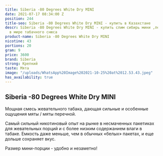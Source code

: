 ```yaml
---
title: Siberia -80 Degrees White Dry MINI
date: 2021-07-17 08:34:00 Z
position: 244
title-seo: Siberia -80 Degrees White Dry MINI - купить в Казахстане
descr: Siberia -80 Degrees White Dry MINI - купить слим сибирь мини ,легендарная новинка
  в мире табачного снюса
product-name: Siberia -80 Degrees White Dry MINI
nicotine: 43
portions: 20
gram: 9
price: 3600
brand: Siberia
strong: Крепкий
taste: Мята
image: "/uploads/WhatsApp%20Image%202021-10-25%20at%2012.53.43.jpeg"
has_availability: true
---
```


## **Siberia -80 Degrees White Dry MINI**
Мощная смесь жевательного табака, дающая сильные и особенные ощущения мяты / мяты перечной.
 
Самый сильный никотиновый опыт на рынке в несмаченных пакетиках для жевательных порций и с более низким содержанием влаги в табаке. Емкость даже меньше, чем в обычных «белых» пакетах, и еще дольше сохраняет вкус.
 
Размер мини-порции - удобно и незаметно!